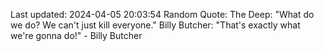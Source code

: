 Last updated: 2024-04-05 20:03:54
Random Quote: The Deep: "What do we do? We can't just kill everyone."
Billy Butcher: "That's exactly what we're gonna do!" - Billy Butcher